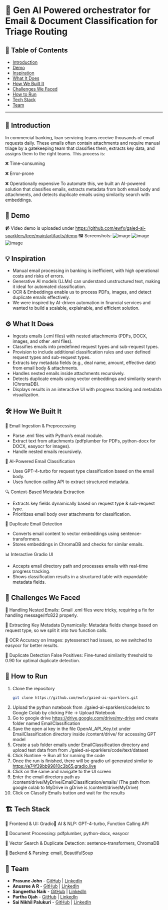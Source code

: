 # 🚀 Gen AI Powered orchestrator for Email & Document Classification for Triage Routing

## 📌 Table of Contents
- [Introduction](#introduction)
- [Demo](#demo)
- [Inspiration](#inspiration)
- [What It Does](#what-it-does)
- [How We Built It](#how-we-built-it)
- [Challenges We Faced](#challenges-we-faced)
- [How to Run](#how-to-run)
- [Tech Stack](#tech-stack)
- [Team](#team)

---

## 🎯 Introduction
In commercial banking, loan servicing teams receive thousands of email requests daily. These emails often contain attachments and require manual triage by a gatekeeping team that classifies them, extracts key data, and assigns them to the right teams. This process is:

❌ Time-consuming

❌ Error-prone

❌ Operationally expensive
To automate this, we built an AI-powered solution that classifies emails, extracts metadata from both email body and attachments, and detects duplicate emails using similarity search with embeddings.

## 🎥 Demo
📹 Video demo is uploaded under https://github.com/ewfx/gaied-ai-sparklers/tree/main/artifacts/demo
🖼️ Screenshots:
![image](https://github.com/user-attachments/assets/9c4569c6-1753-4e24-9af5-0a503333d8ac)
![image](https://github.com/user-attachments/assets/df290833-6882-419b-9d56-1d0a28e8a768)
![image](https://github.com/user-attachments/assets/594299b9-301a-45eb-b0fd-c0e919192733)


## 💡 Inspiration
- Manual email processing in banking is inefficient, with high operational costs and risks of errors.
- Generative AI models (LLMs) can understand unstructured text, making it ideal for automated classification.
- OCR & Embeddings enable us to process PDFs, images, and detect duplicate emails effectively.
- We were inspired by AI-driven automation in financial services and wanted to build a scalable, explainable, and efficient solution.

## ⚙️ What It Does
- Ingests emails (.eml files) with nested attachments (PDFs, DOCX, images, and other .eml files).
- Classifies emails into predefined request types and sub-request types.
- Provision to include additional classification rules and user defined request types and sub-request types.
- Extracts key metadata fields (e.g., deal name, amount, effective date) from email body & attachments.
- Handles nested emails inside attachments recursively.
- Detects duplicate emails using vector embeddings and similarity search (ChromaDB).
- Displays results in an interactive UI with progress tracking and metadata visualization.

## 🛠️ How We Built It
📅 Email Ingestion & Preprocessing
- Parse .eml files with Python’s email module.
- Extract text from attachments (pdfplumber for PDFs, python-docx for DOCX, easyocr for images).
- Handle nested emails recursively.

🤖 AI-Powered Email Classification
- Uses GPT-4-turbo for request type classification based on the email body.
- Uses function calling API to extract structured metadata.

🔍 Context-Based Metadata Extraction
- Extracts key fields dynamically based on request type & sub-request type.
- Prioritizes email body over attachments for classification.

🧠 Duplicate Email Detection
- Converts email content to vector embeddings using sentence-transformers.
- Stores embeddings in ChromaDB and checks for similar emails.

📊 Interactive Gradio UI
- Accepts email directory path and processes emails with real-time progress tracking.
- Shows classification results in a structured table with expandable metadata fields.

## 🚧 Challenges We Faced
🔴 Handling Nested Emails: Gmail .eml files were tricky, requiring a fix for handling message/rfc822 properly.

🔴 Extracting Key Metadata Dynamically: Metadata fields change based on request type, so we split it into two function calls.

🔴 OCR Accuracy on Images: pytesseract had issues, so we switched to easyocr for better results.

🔴 Duplicate Detection False Positives: Fine-tuned similarity threshold to 0.90 for optimal duplicate detection.

## 🏃 How to Run
1. Clone the repository  
   ```sh
   git clone https://github.com/ewfx/gaied-ai-sparklers.git
   ```
2. Upload the python notebook from ./gaied-ai-sparklers/code/src to Google Colab by clicking File -> Upload Notebook
3. Go to google drive https://drive.google.com/drive/my-drive and create folder named EmailClassification
4. Save the open ai key in the file OpenAI_API_Key.txt under EmailClassification directory inside /content/drive/  for accessing GPT model
5. Create a sub folder emails under EmailClassification directory and upload test data from from ./gaied-ai-sparklers/code/text/dataset
6. Click Runtime -> Run all for running the code
7. Once the run is finished, there will be gradio url generated similar to https://e74f39bb99810c3b65.gradio.live
8. Click on the same and navigate to the UI screen
9. Enter the email directory path as /content/drive/MyDrive/EmailClassification/emails/ (The path from google colab to MyDrive in gDrive is /content/drive/MyDrive)
10. Click on Classify Emails button and wait for the results
    
## 🏗️ Tech Stack
🌟 Frontend & UI: Gradio🤖 AI & NLP: GPT-4-turbo, Function Calling API

📄 Document Processing: pdfplumber, python-docx, easyocr

🧠 Vector Search & Duplicate Detection: sentence-transformers, ChromaDB

🔧 Backend & Parsing: email, BeautifulSoup

## 👥 Team
- **Prasune John** - [GitHub](https://github.com/prasune) | [LinkedIn](#)
- **Anusree A R** - [GitHub](#) | [LinkedIn](#)
- **Sangeetha Naik** - [GitHub](#) | [LinkedIn](#)
- **Partha Ojah** - [GitHub](#) | [LinkedIn](#)
- **Sai Nikhil Palukuri** - [GitHub](#) | [LinkedIn](#)

